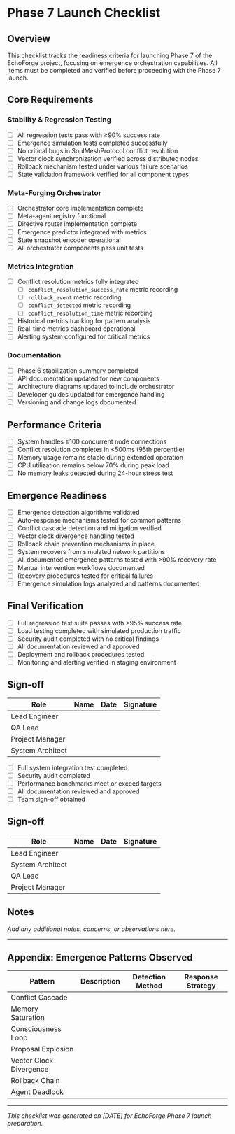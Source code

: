 # Phase 7 Launch Checklist

## Overview

This checklist tracks the readiness criteria for launching Phase 7 of the EchoForge project, focusing on emergence orchestration capabilities. All items must be completed and verified before proceeding with the Phase 7 launch.

## Core Requirements

### Stability & Regression Testing

- [ ] All regression tests pass with ≥90% success rate
- [ ] Emergence simulation tests completed successfully
- [ ] No critical bugs in SoulMeshProtocol conflict resolution
- [ ] Vector clock synchronization verified across distributed nodes
- [ ] Rollback mechanism tested under various failure scenarios
- [ ] State validation framework verified for all component types

### Meta-Forging Orchestrator

- [ ] Orchestrator core implementation complete
- [ ] Meta-agent registry functional
- [ ] Directive router implementation complete
- [ ] Emergence predictor integrated with metrics
- [ ] State snapshot encoder operational
- [ ] All orchestrator components pass unit tests

### Metrics Integration

- [ ] Conflict resolution metrics fully integrated
  - [ ] `conflict_resolution_success_rate` metric recording
  - [ ] `rollback_event` metric recording
  - [ ] `conflict_detected` metric recording
  - [ ] `conflict_resolution_time` metric recording
- [ ] Historical metrics tracking for pattern analysis
- [ ] Real-time metrics dashboard operational
- [ ] Alerting system configured for critical metrics

### Documentation

- [ ] Phase 6 stabilization summary completed
- [ ] API documentation updated for new components
- [ ] Architecture diagrams updated to include orchestrator
- [ ] Developer guides updated for emergence handling
- [ ] Versioning and change logs documented

## Performance Criteria

- [ ] System handles ≥100 concurrent node connections
- [ ] Conflict resolution completes in <500ms (95th percentile)
- [ ] Memory usage remains stable during extended operation
- [ ] CPU utilization remains below 70% during peak load
- [ ] No memory leaks detected during 24-hour stress test

## Emergence Readiness

- [ ] Emergence detection algorithms validated
- [ ] Auto-response mechanisms tested for common patterns
- [ ] Conflict cascade detection and mitigation verified
- [ ] Vector clock divergence handling tested
- [ ] Rollback chain prevention mechanisms in place
- [ ] System recovers from simulated network partitions
- [ ] All documented emergence patterns tested with >90% recovery rate
- [ ] Manual intervention workflows documented
- [ ] Recovery procedures tested for critical failures
- [ ] Emergence simulation logs analyzed and patterns documented

## Final Verification

- [ ] Full regression test suite passes with >95% success rate
- [ ] Load testing completed with simulated production traffic
- [ ] Security audit completed with no critical findings
- [ ] All documentation reviewed and approved
- [ ] Deployment and rollback procedures tested
- [ ] Monitoring and alerting verified in staging environment

## Sign-off

| Role             | Name | Date | Signature |
| ---------------- | ---- | ---- | --------- |
| Lead Engineer    |      |      |           |
| QA Lead          |      |      |           |
| Project Manager  |      |      |           |
| System Architect |      |      |           |

- [ ] Full system integration test completed
- [ ] Security audit completed
- [ ] Performance benchmarks meet or exceed targets
- [ ] All documentation reviewed and approved
- [ ] Team sign-off obtained

## Sign-off

| Role             | Name | Date | Signature |
| ---------------- | ---- | ---- | --------- |
| Lead Engineer    |      |      |           |
| System Architect |      |      |           |
| QA Lead          |      |      |           |
| Project Manager  |      |      |           |

## Notes

_Add any additional notes, concerns, or observations here._

---

## Appendix: Emergence Patterns Observed

| Pattern                 | Description | Detection Method | Response Strategy |
| ----------------------- | ----------- | ---------------- | ----------------- |
| Conflict Cascade        |             |                  |                   |
| Memory Saturation       |             |                  |                   |
| Consciousness Loop      |             |                  |                   |
| Proposal Explosion      |             |                  |                   |
| Vector Clock Divergence |             |                  |                   |
| Rollback Chain          |             |                  |                   |
| Agent Deadlock          |             |                  |                   |

---

_This checklist was generated on [DATE] for EchoForge Phase 7 launch preparation._

